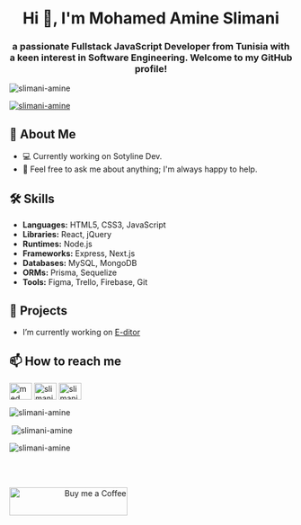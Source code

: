 <h1 align="center">Hi 👋, I'm Mohamed Amine Slimani</h1>
<h3 align="center">a passionate Fullstack JavaScript Developer from Tunisia with a keen interest in Software Engineering. Welcome to my GitHub profile!</h3>

<p align="left"> <img src="https://komarev.com/ghpvc/?username=slimani-amine&label=Profile%20views&color=0e75b6&style=flat" alt="slimani-amine" /> </p>

<p align="left"> <a href="https://github.com/ryo-ma/github-profile-trophy"><img src="https://github-profile-trophy.vercel.app/?username=slimani-amine" alt="slimani-amine" /></a> </p>


## 🚀 About Me
- 💻 Currently working on Sotyline Dev.
- 💬 Feel free to ask me about anything; I'm always happy to help.

## 🛠️ Skills
- **Languages:** HTML5, CSS3, JavaScript
- **Libraries:** React, jQuery
- **Runtimes:** Node.js
- **Frameworks:** Express, Next.js
- **Databases:** MySQL, MongoDB
- **ORMs:** Prisma, Sequelize
- **Tools:** Figma, Trello, Firebase, Git

## 🔭 Projects
- I’m currently working on [E-ditor](https://github.com/slimani-amine/editor.git)

## 📫 How to reach me
<p align="left">
<a href="https://linkedin.com/in/med amine slimani 🚀🚀" target="blank"><img align="center" src="https://raw.githubusercontent.com/rahuldkjain/github-profile-readme-generator/master/src/images/icons/Social/linked-in-alt.svg" alt="med amine slimani 🚀🚀" height="30" width="40" /></a>
<a href="https://fb.com/slimani med amine" target="blank"><img align="center" src="https://raw.githubusercontent.com/rahuldkjain/github-profile-readme-generator/master/src/images/icons/Social/facebook.svg" alt="slimani med amine" height="30" width="40" /></a>
<a href="https://discord.gg/slimanimedamin" target="blank"><img align="center" src="https://raw.githubusercontent.com/rahuldkjain/github-profile-readme-generator/master/src/images/icons/Social/discord.svg" alt="slimanimedamin" height="30" width="40" /></a>
</p>

<p><img align="center" src="https://github-readme-stats.vercel.app/api/top-langs?username=slimani-amine&show_icons=true&locale=en&layout=compact" alt="slimani-amine" /></p>

<p>&nbsp;<img align="center" src="https://github-readme-stats.vercel.app/api?username=slimani-amine&show_icons=true&locale=en" alt="slimani-amine" /></p>

<p><img align="center" src="https://github-readme-streak-stats.herokuapp.com/?user=slimani-amine&" alt="slimani-amine" /></p>

<br><br>
<p align="right"><a href="https://www.buymeacoffee.com/Buy me a Coffee"> <img align="left" src="https://cdn.buymeacoffee.com/buttons/v2/default-yellow.png" height="50" width="210" alt="Buy me a Coffee" /></a></p>
